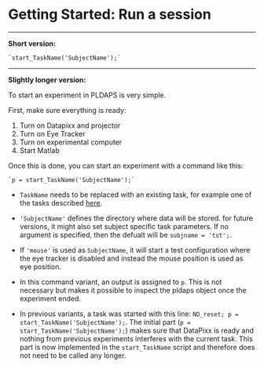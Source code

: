 # Getting Started: Run a session

____
**Short version:**

    `start_TaskName('SubjectName');`  
____

**Slightly longer version:**

To start an experiment in PLDAPS is very simple.

First, make sure everything is ready:

  1. Turn on Datapixx and projector
  2. Turn on Eye Tracker
  3. Turn on experimental computer
  4. Start Matlab

Once this is done, you can start an experiment with a command like this:

    `p = start_TaskName('SubjectName');`  

* `TaskName` needs to be replaced with an existing task, for example one of the tasks described [here](TaskParadigms.md).

* `'SubjectName'` defines the directory where data will be stored. for future versions, it might also set subject specific task parameters. If no argument is specified, then the defualt will be `subjname = 'tst';`.

* If `'mouse'` is used as `SubjectName`, it will start a test configuration where the eye tracker is disabled and instead the mouse position is used as eye position.

* In this command variant, an output is assigned to `p`. This is not necessary but makes it possible to inspect the pldaps object once the experiment ended.

* In previous variants, a task was started with this line: `ND_reset; p = start_TaskName('SubjectName');`. The initial part (`p = start_TaskName('SubjectName');`) makes sure that DataPixx is ready and nothing from previous experiments interferes with the current task. This part is now implemented in the `start_TaskName` script and therefore does not need to be called any longer.
